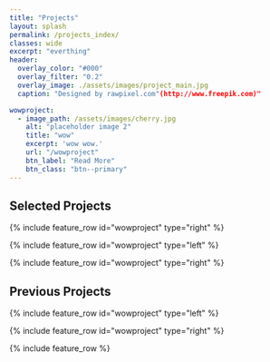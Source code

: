 ```yaml
---
title: "Projects"
layout: splash
permalink: /projects_index/
classes: wide
excerpt: "everthing"
header:
  overlay_color: "#000"
  overlay_filter: "0.2"
  overlay_image: ./assets/images/project_main.jpg
  caption: "Designed by rawpixel.com"(http://www.freepik.com)"

wowproject:
  - image_path: /assets/images/cherry.jpg
    alt: "placeholder image 2"
    title: "wow"
    excerpt: 'wow wow.'
    url: "/wowproject"
    btn_label: "Read More"
    btn_class: "btn--primary"
---
```



## Selected Projects

{% include feature_row id="wowproject" type="right" %}

{% include feature_row id="wowproject" type="left" %}

{% include feature_row id="wowproject" type="right" %}

## Previous Projects

{% include feature_row id="wowproject" type="left" %}

{% include feature_row id="wowproject" type="right" %}

{% include feature_row %}
